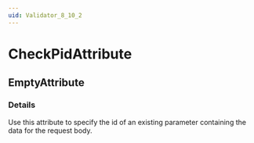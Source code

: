 ```yaml
---
uid: Validator_8_10_2
---
```


# CheckPidAttribute

## EmptyAttribute

<!-- Description, Properties, ... sections are auto-generated. -->
<!-- REPLACE ME AUTO-GENERATION -->

### Details

Use this attribute to specify the id of an existing parameter containing the data for the request body.

<!-- Uncomment to add example code -->
<!--### Example code-->
